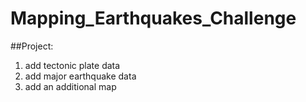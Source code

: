 # Mapping_Earthquakes_Challenge

##Project:

1.  add tectonic plate data
2.  add major earthquake data
3.  add an additional map
